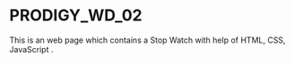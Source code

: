 # PRODIGY_WD_02
This is an web page which contains a Stop Watch with help of HTML, CSS, JavaScript .
